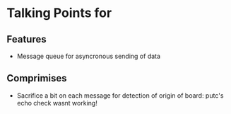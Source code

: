 # Talking Points for


## Features
* Message queue for asyncronous sending of data

## Comprimises
* Sacrifice a bit on each message for detection of origin of board: putc's echo check wasnt working!








